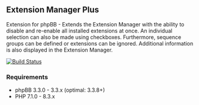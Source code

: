 ## Extension Manager Plus
Extension for phpBB - Extends the Extension Manager with the ability to disable and re-enable all installed extensions at once. An individual selection can also be made using checkboxes. Furthermore, sequence groups can be defined or extensions can be ignored. Additional information is also displayed in the Extension Manager.

[![Build Status](https://github.com/LukeWCS/ext-mgr-plus/workflows/Tests/badge.svg)](https://github.com/LukeWCS/ext-mgr-plus/actions)

### Requirements
* phpBB 3.3.0 - 3.3.x (optimal: 3.3.8+)
* PHP 7.1.0 - 8.3.x
